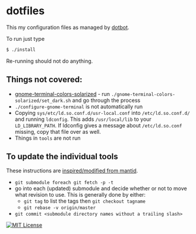 # dotfiles

This my configuration files as managed by [dotbot](https://github.com/anishathalye/dotbot).

To run just type

```bash
$ ./install
```

Re-running should not do anything.

Things not covered:
-------------------

* [gnome-terminal-colors-solarized](https://github.com/Anthony25/gnome-terminal-colors-solarized) - run `./gnome-terminal-colors-solarized/set_dark.sh` and go through the process
* `./configure-gnome-terminal` is not automatically run
* Copying `sys/etc/ld.so.conf.d/usr-local.conf` into `/etc/ld.so.conf.d/` and running `ldconfig`. This adds `/usr/local/lib` to your `LD_LIBRARY_PATH`. If ldconfig gives a message about `/etc/ld.so.conf` missing, copy that file over as well.
* Things in `tools` are not run

To update the individual tools
------------------------------

These instructions are [inspired/modified from mantid](https://github.com/mantidproject/paraview-build/blob/master/buildscript).

* `git submodule foreach git fetch -p -t`
* go into each (updated) submodule and decide whether or not to move what revision to use. This is generally done by either:
  * `git tag` to list the tags then `git checkout tagname`
  * `git rebase -v origin/master`
* `git commit <submodule directory names without a trailing slash>`

[![MIT License](https://img.shields.io/badge/license-MIT-blue.svg)](http://opensource.org/licenses/MIT)
